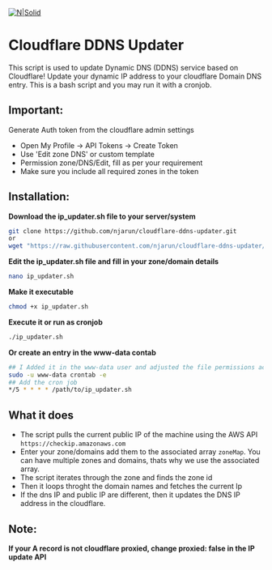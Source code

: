 [![N|Solid](https://cdn4.iconfinder.com/data/icons/filetype-pack-for-the-minimalist/100/SH-Bash_Shell_Script-file-program-128.png)](https://nodesource.com/products/nsolid)

# Cloudflare DDNS Updater
This script is used to update Dynamic DNS (DDNS) service based on Cloudflare!
Update your dynamic IP address to your cloudflare Domain DNS entry. This is a bash script and you may run it with a cronjob.

## Important:
Generate Auth token from the cloudflare admin settings
- Open My Profile -> API Tokens -> Create Token
- Use 'Edit zone DNS' or custom template
- Permission zone/DNS/Edit, fill as per your requirement
- Make sure you include all required zones in the token

## Installation:
 **Download the ip_updater.sh file to your server/system**
```sh
git clone https://github.com/njarun/cloudflare-ddns-updater.git
or
wget "https://raw.githubusercontent.com/njarun/cloudflare-ddns-updater/main/ip_updater.sh"
``` 
 **Edit the ip_updater.sh file and fill in your zone/domain details**
```sh
nano ip_updater.sh
```
 **Make it executable**
```sh
chmod +x ip_updater.sh
```
 **Execute it or run as cronjob**
```sh
./ip_updater.sh
```
 **Or create an entry in the www-data contab**
```sh
## I Added it in the www-data user and adjusted the file permissions accordingly :D
sudo -u www-data crontab -e
## Add the cron job
*/5 * * * * /path/to/ip_updater.sh
```

## What it does
- The script pulls the current public IP of the machine using the AWS API `https://checkip.amazonaws.com`
- Enter your zone/domains add them to the associated array `zoneMap`. You can have multiple zones and domains, thats why we use the associated array.
- The script iterates through the zone and finds the zone id 
- Then it loops throght the domain names and fetches the current Ip
- If the dns IP and public IP are different, then it updates the DNS IP address in the cloudflare.

## Note:
**If your A record is not cloudflare proxied, change proxied: false in the IP update API**

